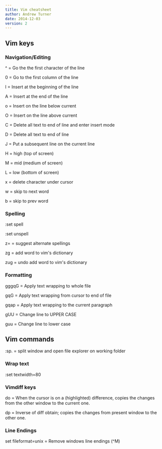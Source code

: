 ```yaml
---
title: Vim cheatsheet
author: Andrew Turner
date: 2014-12-03
version: 2
---
```


## Vim keys

### Navigation/Editing

^ = Go the the first character of the line

0 = Go to the first column of the line

I = Insert at the beginning of the line

A = Insert at the end of the line

o = Insert on the line below current

O = Insert on the line above current

C = Delete all text to end of line and enter insert mode

D = Delete all text to end of line

J = Put a subsequent line on the current line

H = high (top of screen)

M = mid (medium of screen)

L = low (bottom of screen)

x = delete character under cursor

w = skip to next word

b = skip to prev word


### Spelling

:set spell

:set unspell

z= = suggest alternate spellings

zg = add word to vim's dictionary

zug = undo add word to vim's dictionary


### Formatting

gggqG = Apply text wrapping to whole file

gqG = Apply text wrapping from cursor to end of file

gqap = Apply text wrapping to the current paragraph

gUU = Change line to UPPER CASE

guu = Change line to lower case


## Vim commands

:sp. = split window and open file explorer on working folder

### Wrap text

:set textwidth=80


### Vimdiff keys

do = When the cursor is on a (highlighted) difference, copies the changes from
the other window to the current one. 

dp = Inverse of diff obtain; copies the changes from present window to the
other one.


### Line Endings

set fileformat=unix  =  Remove windows line endings (^M)
